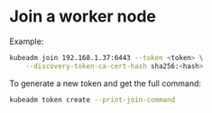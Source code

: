 # Join a worker node

Example:

```bash
kubeadm join 192.168.1.37:6443 --token <token> \
    --discovery-token-ca-cert-hash sha256:<hash>
```

To generate a new token and get the full command:

```bash
kubeadm token create --print-join-command
```